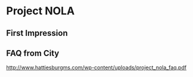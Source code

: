 # Project NOLA

## First Impression



## FAQ from City

http://www.hattiesburgms.com/wp-content/uploads/project_nola_faq.pdf
